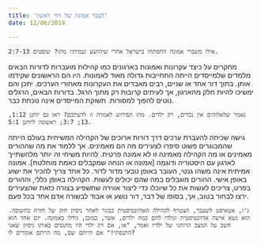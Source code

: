 ```yaml
---
title: 'לעבר אמונה של דור ראשון'
date: 12/06/2019

---
```


`אילו משברי אמונה התפתחו בישראל אחרי שיהושע ועמיתיו מתו? שופטים 2:7-13.`

מחקרים על כיצד עקרונות ואמונות בארגונים כמו קהילות מועברות לדורות הבאים מלמדים שלמייסדים הייתה התחייבות גדולה מאוד לאמונות. היו הם הראשונים שקידמו אותן. בתוך דור אחד או שניים, רבים מאבדים את העקרונות מאחורי הערכים. יתכן והם ימשיכו להיות חלק מהארגון, אך לעיתים קרובות רק מתוך הרגל. בדורות הבאים, הרגלים נוטים להפוך למסורות. תשוקת המייסדים אינה נוכחת כבר. 	

`נאמר שלאלוהים אין נכדים, רק ילדים. מהו הפירוש לאמרה זו לדעתכם? ראו גם יוחנן 1:12, 13; 3:7; ראשונה ליוחנן 5:1.`

גישה שכיחה להעברת ערכים דרך דורות ארוכים של הקהילה המשיחית בעולם הייתה שהמבוגרים פשוט סיפרו לצעירים מה הם מאמינים. אך ללמוד את מה שההורים מאמינים או מה הקהילה מאמינה זו לא אמונה פרטית. להיות משיחי זה יותר מלהשתייך לארגון עם היסטוריה ודּוֹגְמָה [אמונה או הנחה שמקבלים כאמת מוחלטת]. אמונה אמיתית אינה משהו גנטי, העובר באופן טבעי מדור לדור. כל אחד צריך להכיר את ישוע באופן אישי. ההורים מוגבלים במה שהם יכולים לעשות. הקהילה באופן כללי, וההורים בפרט, צריכים לעשות את כל שיוכלו כדי ליצור אווירה שתשפיע בצורה כזאת שהצעירים ירצו לבחור בטוב, אך, בסופו של דבר, דור נושע או אבוד לבשורה אדם אחד בכל פעם.

`ג'ו, אטאיסט לשעבר, הצטרף לקהילה האדוונטיסטית כבוגר לאחר ניסיון חזק של חזרה בתשובה. הוא נשא אישה אדוונטיסטית ונולדו להם כמה ילדים, אשר, כמובן, גידלו באמונה. יום אחד הוא חשב על המצב הרוחני של ילדיו ואמר, "או, אם רק ילדי היו מתנסים באותו ניסיון שאני התנסתי!" אם הייתם שם, מה הייתם אומרים לו?`